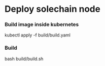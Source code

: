 # Deploy solechain node

### Build image inside kubernetes

kubectl apply -f build/build.yaml

### Build

bash build/build.sh
